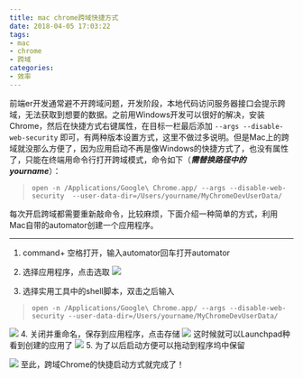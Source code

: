 ```yaml
---
title: mac chrome跨域快捷方式
date: 2018-04-05 17:03:22
tags: 
- mac
- chrome
- 跨域
categories: 
- 效率
---
```

前端er开发通常避不开跨域问题，开发阶段，本地代码访问服务器接口会提示跨域，无法获取到想要的数据。之前用Windows开发可以很好的解决，安装Chrome，然后在快捷方式右键属性，在目标一栏最后添加 `--args --disable-web-security` 即可，有两种版本设置方式，这里不做过多说明。但是Mac上的跨域就没那么方便了，因为应用启动不再是像Windows的快捷方式了，也没有属性了，只能在终端用命令行打开跨域模式，命令如下（***需替换路径中的yourname***）：
> `open -n /Applications/Google\ Chrome.app/ --args --disable-web-security  --user-data-dir=/Users/yourname/MyChromeDevUserData/`

每次开启跨域都需要重新敲命令，比较麻烦，下面介绍一种简单的方式，利用Mac自带的automator创建一个应用程序。
***
1. command+ 空格打开，输入automator回车打开automator

2. 选择应用程序，点击选取
![](https://upload-images.jianshu.io/upload_images/1231991-15ccfdbdd7d8671e.png?imageMogr2/auto-orient/strip%7CimageView2/2/w/1240)
3. 选择实用工具中的shell脚本，双击之后输入
>    ```open -n /Applications/Google\ Chrome.app/ --args --disable-web-security --user-data-dir=/Users/yourname/MyChromeDevUserData/```

![](https://upload-images.jianshu.io/upload_images/1231991-63b137aa69983e3c.png?imageMogr2/auto-orient/strip%7CimageView2/2/w/1240)
4. 关闭并重命名，保存到应用程序，点击存储
![](https://upload-images.jianshu.io/upload_images/1231991-2be3260cf3b095d8.png?imageMogr2/auto-orient/strip%7CimageView2/2/w/1240)
这时候就可以Launchpad种看到创建的应用了
![](https://upload-images.jianshu.io/upload_images/1231991-d102665723f211d7.png?imageMogr2/auto-orient/strip%7CimageView2/2/w/1240)
5. 为了以后启动方便可以拖动到程序坞中保留

![](https://upload-images.jianshu.io/upload_images/1231991-4c74f8a704f56d36.png?imageMogr2/auto-orient/strip%7CimageView2/2/w/1240)
至此，跨域Chrome的快捷启动方式就完成了！